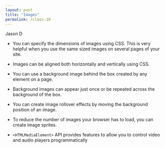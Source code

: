 ```yaml
---
layout: post
title: "Images"
permalink: /class-10
---
```

Jason D

* You can specify the dimensions of images using CSS. This is very helpful when you use the same sized images on several pages of your site.

* Images can be aligned both horizontally and vertically using CSS.

* You can use a background image behind the box created by any element on a page.

* Background images can appear just once or be repeated across the background of the box.

* You can create image rollover effects by moving the background position of an image.

* To reduce the number of images your browser has to load, you can create image sprites.

* `<HTMLMediaElement>` API provides features to allow you to control video and audio players programmatically 
